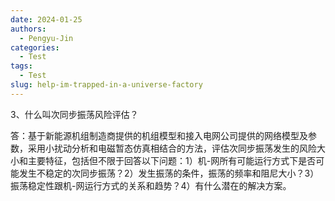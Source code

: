 ```yaml
---
date: 2024-01-25
authors:
  - Pengyu-Jin
categories:
  - Test
tags:
  - Test
slug: help-im-trapped-in-a-universe-factory
---
```


3、什么叫次同步振荡风险评估？

答：基于新能源机组制造商提供的机组模型和接入电网公司提供的网络模型及参数，采用小扰动分析和电磁暂态仿真相结合的方法，评估次同步振荡发生的风险大小和主要特征，包括但不限于回答以下问题：1）机-网所有可能运行方式下是否可能发生不稳定的次同步振荡？2）发生振荡的条件，振荡的频率和阻尼大小？3）振荡稳定性跟机-网运行方式的关系和趋势？4）有什么潜在的解决方案。

 
